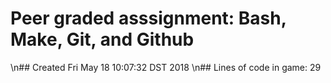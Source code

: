 # Peer graded asssignment: Bash, Make, Git, and Github
\n## Created 
Fri May 18 10:07:32 DST 2018
\n## Lines of code in game: 
29

